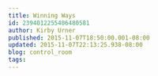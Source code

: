 ```yaml
---
title: Winning Ways
id: 2394012255406480581
author: Kirby Urner
published: 2015-11-07T18:50:00.001-08:00
updated: 2015-11-07T22:13:25.938-08:00
blog: control_room
tags: 
---
```


